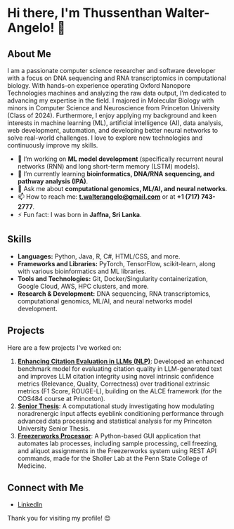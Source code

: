 # Hi there, I'm Thussenthan Walter-Angelo! 👋

## About Me

I am a passionate computer science researcher and software developer with a focus on DNA sequencing and RNA transcriptomics in computational biology. With hands-on experience operating Oxford Nanopore Technologies machines and analyzing the raw data output, I’m dedicated to advancing my expertise in the field. I majored in Molecular Biology with minors in Computer Science and Neuroscience from Princeton University (Class of 2024). Furthermore, I enjoy applying my background and keen interests in machine learning (ML), artificial intelligence (AI), data analysis, web development, automation, and developing better neural networks to solve real-world challenges. I love to explore new technologies and continuously improve my skills.

- 🔭 I’m working on **ML model development** (specifically recurrent neural networks (RNN) and long short-term memory (LSTM) models).
- 🌱 I’m currently learning **bioinformatics, DNA/RNA sequencing, and pathway analysis (IPA)**.
- 💬 Ask me about **computational genomics, ML/AI, and neural networks**.
- 📫 How to reach me: **t.walterangelo@gmail.com** or at **+1 (717) 743-2777**.
- ⚡ Fun fact: I was born in **Jaffna, Sri Lanka**.

## Skills

- **Languages:** Python, Java, R, C#, HTML/CSS, and more.
- **Frameworks and Libraries:** PyTorch, TensorFlow, scikit-learn, along with various bioinformatics and ML libraries.
- **Tools and Technologies:** Git, Docker/Singularity containerization, Google Cloud, AWS, HPC clusters, and more.
- **Research & Development:** DNA sequencing, RNA transcriptomics, computational genomics, ML/AI, and neural networks model development.

## Projects

Here are a few projects I've worked on:

1. **[Enhancing Citation Evaluation in LLMs (NLP)](https://github.com/thussenthan/NLP)**: Developed an enhanced benchmark model for evaluating citation quality in LLM-generated text and improves LLM citation integrity using novel intrinsic confidence metrics (Relevance, Quality, Correctness) over traditional extrinsic metrics (F1 Score, ROUGE-L), building on the ALCE framework (for the COS484 course at Princeton).
2. **[Senior Thesis](https://github.com/thussenthan/Senior-Thesis_2024)**: A computational study investigating how modulating noradrenergic input affects eyeblink conditioning performance through advanced data processing and statistical analysis for my Princeton University Senior Thesis.
3. **[Freezerworks Processor](https://github.com/thussenthan/Freezerworks-Processor)**: A Python-based GUI application that automates lab processes, including sample processing, cell freezing, and aliquot assignments in the Freezerworks system using REST API commands, made for the Sholler Lab at the Penn State College of Medicine.

## Connect with Me

- [LinkedIn](https://www.linkedin.com/in/thussenthan-walter-angelo/)

Thank you for visiting my profile! 😊
